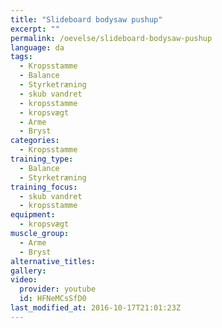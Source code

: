 ```yaml
---
title: "Slideboard bodysaw pushup"
excerpt: ""
permalink: /oevelse/slideboard-bodysaw-pushup
language: da
tags:
  - Kropsstamme
  - Balance
  - Styrketræning
  - skub vandret
  - kropsstamme
  - kropsvægt
  - Arme
  - Bryst
categories:
  - Kropsstamme
training_type: 
  - Balance
  - Styrketræning
training_focus: 
  - skub vandret
  - kropsstamme
equipment:
  - kropsvægt
muscle_group:
  - Arme
  - Bryst
alternative_titles:
gallery:
video:
  provider: youtube
  id: HFNeMCsSfD0
last_modified_at: 2016-10-17T21:01:23Z
---
```




